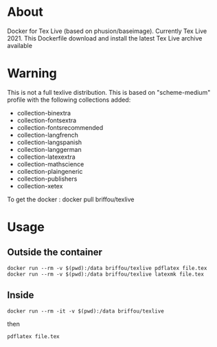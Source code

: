 # About 
Docker for Tex Live (based on phusion/baseimage). Currently Tex Live 2021. This Dockerfile download and install the latest Tex Live archive available

# Warning
This is not a full texlive distribution. This is based on "scheme-medium" profile with the following collections added: 
* collection-binextra 
* collection-fontsextra
* collection-fontsrecommended 
* collection-langfrench 
* collection-langspanish 
* collection-langgerman 
* collection-latexextra 
* collection-mathscience 
* collection-plaingeneric 
* collection-publishers  
* collection-xetex

To get the docker : docker pull briffou/texlive

# Usage 
## Outside the container
```
docker run --rm -v $(pwd):/data briffou/texlive pdflatex file.tex
docker run --rm -v $(pwd):/data briffou/texlive latexmk file.tex
```

## Inside 
```
docker run --rm -it -v $(pwd):/data briffou/texlive
```
then 
```
pdflatex file.tex
```

